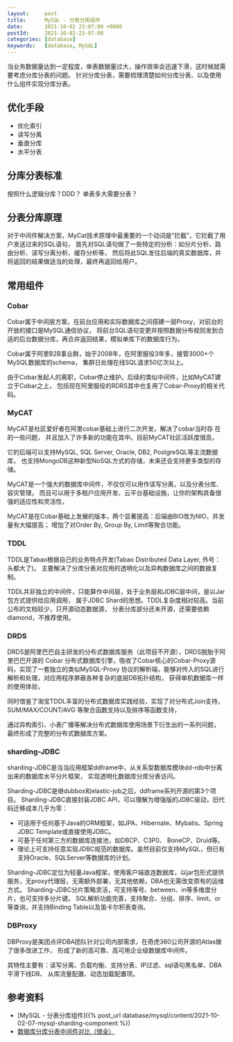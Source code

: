 ```yaml
---
layout:     post
title:      MySQL - 分表分库组件
date:       2021-10-02 23:07:00 +0800
postId:     2021-10-02-23-07-00
categories: [database]
keywords:   [database, MySQL]
---
```


当业务数据量达到一定程度，单表数据量过大，操作效率会迅速下滑，这时候就需要考虑分库分表的问题。
针对分库分表，需要梳理清楚如何分库分表、以及使用什么组件实现分库分表。

## 优化手段
* 优化索引
* 读写分离
* 垂直分库
* 水平分表

## 分库分表标准
按照什么逻辑分库？DDD？
单表多大需要分表？

## 分表分库原理
对于中间件解决方案，MyCat技术原理中最重要的一个动词是“拦截”，它拦截了用户发送过来的SQL语句，
首先对SQL语句做了一些特定的分析：如分片分析、路由分析、读写分离分析、缓存分析等，
然后将此SQL发往后端的真实数据库，并将返回的结果做适当的处理，最终再返回给用户。

## 常用组件

### Cobar
Cobar属于中间层方案，在前台应用和实际数据库之间搭建一层Proxy，对前台的开放的接口是MySQL通信协议，
将前台SQL语句变更并按照数据分布规则发到合适的后台数据分库，再合并返回结果，模拟单库下的数据库行为。

Cobar属于阿里B2B事业群，始于2008年，在阿里服役3年多，接管3000+个MySQL数据库的schema，
集群日处理在线SQL请求50亿次以上。

由于Cobar发起人的离职，Cobar停止维护。后续的类似中间件，比如MyCAT建立于Cobar之上，
包括现在阿里服役的RDRS其中也复用了Cobar-Proxy的相关代码。

### MyCAT
MyCAT是社区爱好者在阿里cobar基础上进行二次开发，解决了cobar当时存 在的一些问题，
并且加入了许多新的功能在其中。目前MyCAT社区活跃度很高，

它的后端可以支持MySQL, SQL Server, Oracle, DB2, PostgreSQL等主流数据库，
也支持MongoDB这种新型NoSQL方式的存储，未来还会支持更多类型的存储。

MyCAT是一个强大的数据库中间件，不仅仅可以用作读写分离，以及分表分库、容灾管理，
而且可以用于多租户应用开发、云平台基础设施，让你的架构具备很强的适应性和灵活性，

MyCAT是在Cobar基础上发展的版本，两个显著提高：后端由BIO改为NIO，并发量有大幅提高；
增加了对Order By, Group By, Limit等聚合功能。

### TDDL
TDDL是Tabao根据自己的业务特点开发(Tabao Distributed Data Layer, 外号：头都大了)。
主要解决了分库分表对应用的透明化以及异构数据库之间的数据复制。

TDDL并非独立的中间件，只能算作中间层，处于业务层和JDBC层中间，是以Jar包方式提供给应用调用，
属于JDBC Shard的思想。TDDL复杂度相对较高。当前公布的文档较少，只开源动态数据源，
分表分库部分还未开源，还需要依赖diamond，不推荐使用。

### DRDS
DRDS是阿里巴巴自主研发的分布式数据库服务（此项目不开源），DRDS脱胎于阿里巴巴开源的 Cobar 
分布式数据库引擎，吸收了Cobar核心的Cobar-Proxy源码，实现了一套独立的类似MySQL-Proxy 
协议的解析端，能够对传入的SQL进行解析和处理，对应用程序屏蔽各种复杂的底层DB拓扑结构，
获得单机数据库一样的使用体验，

同时借鉴了淘宝TDDL丰富的分布式数据库实践经验，实现了对分布式Join支持，SUM/MAX/COUNT/AVG 
等聚合函数支持以及排序等函数支持，

通过异构索引、小表广播等解决分布式数据库使用场景下衍生出的一系列问题，
最终形成了完整的分布式数据库方案。

### sharding-JDBC
sharding-JDBC是当当应用框架ddframe中，从关系型数据库模块dd-rdb中分离出来的数据库水平分片框架，
实现透明化数据库分库分表访问。

Sharding-JDBC是继dubbox和elastic-job之后，ddframe系列开源的第3个项目。
Sharding-JDBC直接封装JDBC API，可以理解为增强版的JDBC驱动，旧代码迁移成本几乎为零：
* 可适用于任何基于Java的ORM框架，如JPA、Hibernate、Mybatis、Spring JDBC Template或直接使用JDBC。
* 可基于任何第三方的数据库连接池，如DBCP、C3P0、 BoneCP、Druid等。
* 理论上可支持任意实现JDBC规范的数据库。虽然目前仅支持MySQL，但已有支持Oracle、SQLServer等数据库的计划。

Sharding-JDBC定位为轻量Java框架，使用客户端直连数据库，以jar包形式提供服务，无proxy代理层，无需额外部署，无其他依赖，DBA也无需改变原有的运维方式。
Sharding-JDBC分片策略灵活，可支持等号、between、in等多维度分片，也可支持多分片键。
SQL解析功能完善，支持聚合、分组、排序、limit、or等查询，并支持Binding Table以及笛卡尔积表查询。

### DBProxy
DBProxy是美团点评DBA团队针对公司内部需求，在奇虎360公司开源的Atlas做了很多改进工作，
形成了新的高可靠、高可用企业级数据库中间件。

其特性主要有：读写分离、负载均衡、支持分表、IP过滤、sql语句黑名单、DBA平滑下线DB、
从库流量配置、动态加载配置项。

## 参考资料
* [MySQL - 分表分库组件]({% post_url database/mysql/content/2021-10-02-07-mysql-sharding-component %})
* [数据库分库分表中间件对比（很全）](https://blog.csdn.net/xuheng8600/article/details/80336094)
